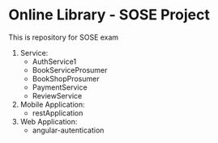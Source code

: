 # Online Library - SOSE Project
This is repository for SOSE exam
1. Service:
   - AuthService1
   - BookServiceProsumer
   - BookShopProsumer
   - PaymentService
   - ReviewService
2. Mobile Application:
   - restApplication
3. Web Application:
   - angular-autentication
